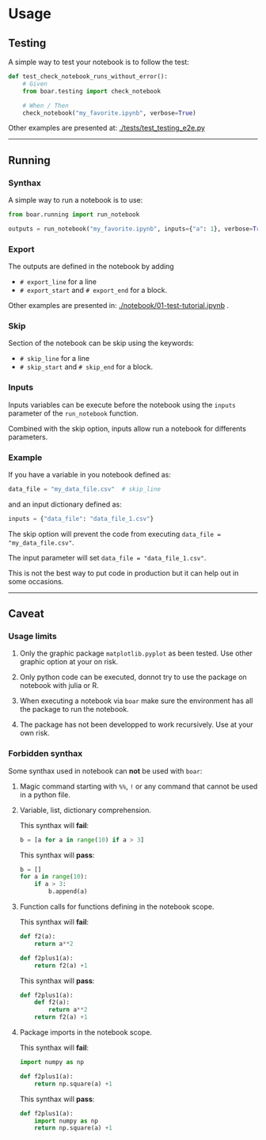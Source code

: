# Usage

## Testing

A simple way to test your notebook is to follow the test:

```python
def test_check_notebook_runs_without_error():
    # Given
    from boar.testing import check_notebook

    # When / Then
    check_notebook("my_favorite.ipynb", verbose=True)
```

Other examples are presented at: [./tests/test_testing_e2e.py](./tests/test_testing_e2e.py)

---

## Running

### Synthax

A simple way to run a notebook is to use:

```python
from boar.running import run_notebook

outputs = run_notebook("my_favorite.ipynb", inputs={"a": 1}, verbose=True)
```

### Export

The outputs are defined in the notebook by adding

* `# export_line` for a line
* `# export_start` and `# export_end` for a block.

Other examples are presented in: [./notebook/01-test-tutorial.ipynb](./notebook/01-test-tutorial.ipynb)
.

### Skip

Section of the notebook can be skip using the keywords:

* `# skip_line` for a line
* `# skip_start` and `# skip_end` for a block.

### Inputs

Inputs variables can be execute before the notebook using the `inputs` parameter of the `run_notebook` function.

Combined with the skip option, inputs allow run a notebook for differents parameters.

### Example

If you have a variable in you notebook defined as:

```python
data_file = "my_data_file.csv"  # skip_line
```

and an input dictionary defined as:

```python
inputs = {"data_file": "data_file_1.csv"}
```

The skip option will prevent the code from executing `data_file = "my_data_file.csv"`.

The input parameter will set `data_file = "data_file_1.csv"`.

This is not the best way to put code in production but it can help out in some occasions.

---

## Caveat

### Usage limits

1. Only the graphic package `matplotlib.pyplot` as been tested. Use other graphic option at your on risk.

2. Only python code can be executed, donnot try to use the package on notebook with julia or R.

3. When executing a notebook via `boar` make sure the environment has all the package to run the notebook.

4. The package has not been developped to work recursively. Use at your own risk.

### Forbidden synthax

Some synthax used in notebook can **not** be used with `boar`:

1. Magic command starting with `%%`, `!` or any command that cannot be used in a python file.

2. Variable, list, dictionary comprehension.

    This synthax will **fail**:

    ```python
    b = [a for a in range(10) if a > 3]
    ```

    This synthax will **pass**:

    ```python
    b = []
    for a in range(10):
        if a > 3:
            b.append(a)
    ```

3. Function calls for functions defining in the notebook scope.

    This synthax will **fail**:

    ```python
    def f2(a):
        return a**2

    def f2plus1(a):
        return f2(a) +1
    ```

    This synthax will **pass**:

    ```python
    def f2plus1(a):
        def f2(a):
            return a**2
        return f2(a) +1
    ```

4. Package imports in the notebook scope.

    This synthax will **fail**:

    ```python
    import numpy as np

    def f2plus1(a):
        return np.square(a) +1
    ```

    This synthax will **pass**:

    ```python
    def f2plus1(a):
        import numpy as np
        return np.square(a) +1
    ```
